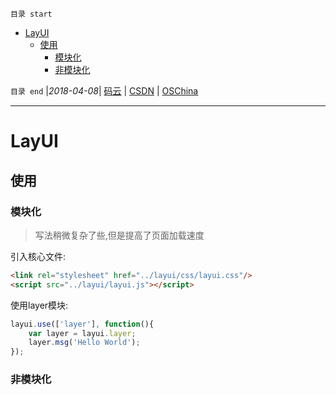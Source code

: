 `目录 start`
 
- [LayUI](#layui)
    - [使用](#使用)
        - [模块化](#模块化)
        - [非模块化](#非模块化)

`目录 end` |_2018-04-08_| [码云](https://gitee.com/kcp1104) | [CSDN](http://blog.csdn.net/kcp606) | [OSChina](https://my.oschina.net/kcp1104)
****************************************
# LayUI

## 使用

### 模块化
> 写法稍微复杂了些,但是提高了页面加载速度

引入核心文件:
```html
<link rel="stylesheet" href="../layui/css/layui.css"/>
<script src="../layui/layui.js"></script>
```
使用layer模块:
```js
layui.use(['layer'], function(){
    var layer = layui.layer;
    layer.msg('Hello World');
});
```


### 非模块化
